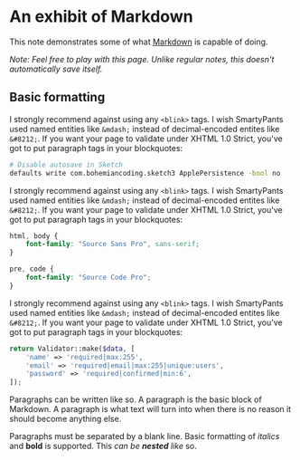 # An exhibit of Markdown

This note demonstrates some of what [Markdown][1] is capable of doing.

*Note: Feel free to play with this page. Unlike regular notes, this doesn't automatically save itself.*

## Basic formatting

I strongly recommend against using any `<blink>` tags.
I wish SmartyPants used named entities like `&mdash;` instead of decimal-encoded entites like `&#8212;`.
If you want your page to validate under XHTML 1.0 Strict, you've got to put paragraph tags in your blockquotes:

```bash
# Disable autosave in Sketch
defaults write com.bohemiancoding.sketch3 ApplePersistence -bool no
```
I strongly recommend against using any `<blink>` tags.
I wish SmartyPants used named entities like `&mdash;` instead of decimal-encoded entites like `&#8212;`.
If you want your page to validate under XHTML 1.0 Strict, you've got to put paragraph tags in your blockquotes:

```css
html, body {
	font-family: "Source Sans Pro", sans-serif;
}

pre, code {
	font-family: "Source Code Pro";
}
```
I strongly recommend against using any `<blink>` tags.
I wish SmartyPants used named entities like `&mdash;` instead of decimal-encoded entites like `&#8212;`.
If you want your page to validate under XHTML 1.0 Strict, you've got to put paragraph tags in your blockquotes:

```php
return Validator::make($data, [
    'name' => 'required|max:255',
    'email' => 'required|email|max:255|unique:users',
    'password' => 'required|confirmed|min:6',
]);
```

Paragraphs can be written like so. A paragraph is the basic block of Markdown. A paragraph is what text will turn into when there is no reason it should become anything else.

Paragraphs must be separated by a blank line. Basic formatting of *italics* and **bold** is supported. This *can be **nested** like* so.

  [1]: http://daringfireball.net/projects/markdown/